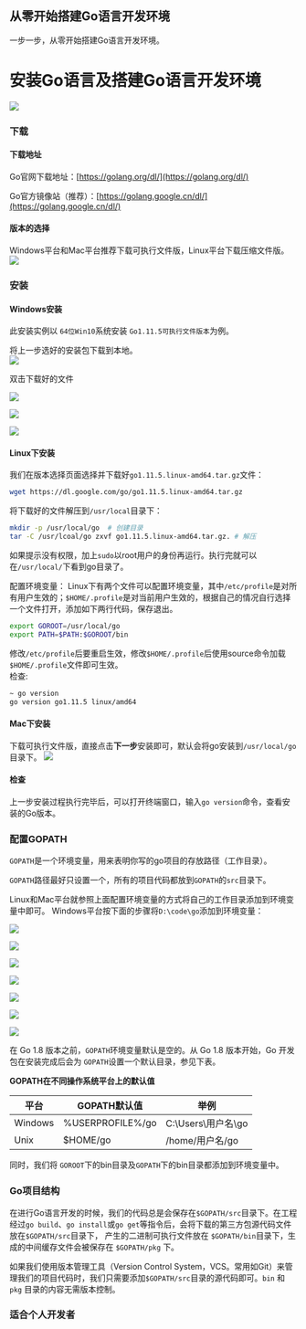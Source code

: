 ## 从零开始搭建Go语言开发环境

一步一步，从零开始搭建Go语言开发环境。

# 安装Go语言及搭建Go语言开发环境
![](/doc/static/image/development/install_go_dev_1.jpg)

### 下载

#### 下载地址

Go官网下载地址：[https://golang.org/dl/](https://golang.org/dl/)

Go官方镜像站（推荐）：[https://golang.google.cn/dl/](https://golang.google.cn/dl/)

#### 版本的选择

Windows平台和Mac平台推荐下载可执行文件版，Linux平台下载压缩文件版。
![](/doc/static/image/development/install_go_dev_2.png)

### 安装

#### Windows安装

此安装实例以 `64位Win10`系统安装 `Go1.11.5可执行文件版本`为例。

将上一步选好的安装包下载到本地。  
![](/doc/static/image/development/install_go_dev_3.png)
  
双击下载好的文件

![](/doc/static/image/development/install_go_dev_4.png)

![](/doc/static/image/development/install_go_dev_5.png)

![](/doc/static/image/development/install_go_dev_6.png)

#### Linux下安装

我们在版本选择页面选择并下载好`go1.11.5.linux-amd64.tar.gz`文件：
```bash
wget https://dl.google.com/go/go1.11.5.linux-amd64.tar.gz
```
将下载好的文件解压到`/usr/local`目录下：
```bash
mkdir -p /usr/local/go  # 创建目录
tar -C /usr/lcoal/go zxvf go1.11.5.linux-amd64.tar.gz. # 解压
```
如果提示没有权限，加上`sudo`以root用户的身份再运行。执行完就可以在`/usr/local/`下看到go目录了。

配置环境变量： Linux下有两个文件可以配置环境变量，其中`/etc/profile`是对所有用户生效的；`$HOME/.profile`是对当前用户生效的，根据自己的情况自行选择一个文件打开，添加如下两行代码，保存退出。
```bash
export GOROOT=/usr/local/go
export PATH=$PATH:$GOROOT/bin
```
修改`/etc/profile`后要重启生效，修改`$HOME/.profile`后使用source命令加载`$HOME/.profile`文件即可生效。   
检查:
```bash
~ go version
go version go1.11.5 linux/amd64
```
#### Mac下安装

下载可执行文件版，直接点击**下一步**安装即可，默认会将go安装到`/usr/local/go`目录下。
![](/doc/static/image/development/mac_install_go.png)

#### 检查
上一步安装过程执行完毕后，可以打开终端窗口，输入`go version`命令，查看安装的Go版本。

### 配置GOPATH

`GOPATH`是一个环境变量，用来表明你写的go项目的存放路径（工作目录）。

`GOPATH`路径最好只设置一个，所有的项目代码都放到`GOPATH`的`src`目录下。

Linux和Mac平台就参照上面配置环境变量的方式将自己的工作目录添加到环境变量中即可。 Windows平台按下面的步骤将`D:\code\go`添加到环境变量：

![](/doc/static/image/development/install_go_dev_7.png)

![](/doc/static/image/development/install_go_dev_8.png)

![](/doc/static/image/development/install_go_dev_9.png)

![](/doc/static/image/development/install_go_dev_10.png)

![](/doc/static/image/development/install_go_dev_11.png)

![](/doc/static/image/development/install_go_dev_12.png)

![](/doc/static/image/development/install_go_dev_13.png)

在 Go 1.8 版本之前，`GOPATH`环境变量默认是空的。从 Go 1.8 版本开始，Go 开发包在安装完成后会为 `GOPATH`设置一个默认目录，参见下表。

**GOPATH在不同操作系统平台上的默认值**

| 平台 | GOPATH默认值	| 举例 |
| ----- | ----- | ----- |
| Windows | %USERPROFILE%/go | C:\Users\用户名\go |
| Unix | $HOME/go | /home/用户名/go |
同时，我们将 `GOROOT`下的bin目录及`GOPATH`下的bin目录都添加到环境变量中。

### Go项目结构 

在进行Go语言开发的时候，我们的代码总是会保存在`$GOPATH/src`目录下。在工程经过`go build`、`go install`或`go get`等指令后，会将下载的第三方包源代码文件放在`$GOPATH/src`目录下， 产生的二进制可执行文件放在 `$GOPATH/bin`目录下，生成的中间缓存文件会被保存在 `$GOPATH/pkg` 下。

如果我们使用版本管理工具（Version Control System，VCS。常用如Git）来管理我们的项目代码时，我们只需要添加`$GOPATH/src`目录的源代码即可。`bin` 和 `pkg` 目录的内容无需版本控制。

### 适合个人开发者


